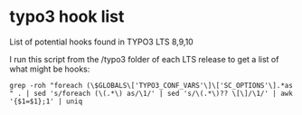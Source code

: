 # typo3 hook list
List of potential hooks found in TYPO3 LTS 8,9,10


I run this script from the /typo3 folder of each LTS release to get a list of what might be hooks:

```
grep -roh "foreach (\$GLOBALS\['TYPO3_CONF_VARS'\]\['SC_OPTIONS'\].*as " . | sed 's/foreach (\(.*\) as/\1/' | sed 's/\(.*\)?? \[\]/\1/' | awk '{$1=$1};1' | uniq
```
